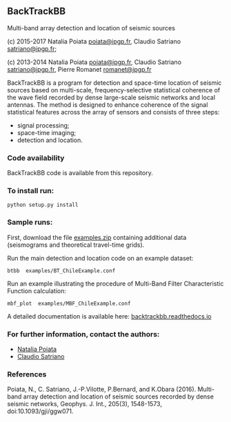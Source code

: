 ## BackTrackBB
Multi-band array detection and location of seismic sources

(c) 2015-2017  Natalia Poiata <poiata@ipgp.fr>, Claudio Satriano <satriano@ipgp.fr>;

(c) 2013-2014  Natalia Poiata <poiata@ipgp.fr>, Claudio Satriano <satriano@ipgp.fr>, Pierre Romanet <romanet@ipgp.fr>  

BackTrackBB is a program for detection and space-time location of seismic sources
based on multi-scale, frequency-selective statistical coherence of the wave field
recorded by dense large-scale seismic networks and local antennas.
The method is designed to enhance coherence of the signal statistical features
across the array of sensors and consists of three steps:
  * signal processing;
  * space-time imaging;
  * detection and location.



### Code availability
BackTrackBB code is available from this repository. 



### To install run:

    python setup.py install


### Sample runs:
First, download the file [examples.zip]( https://www.dropbox.com/s/emlz4lbd6dpu9a9/examples.zip?dl=0) containing additional data (seismograms and theoretical travel-time grids).


Run the main detection and location code on an example dataset:

    btbb  examples/BT_ChileExample.conf

Run an example illustrating the procedure of Multi-Band Filter Characteristic Function calculation:

    mbf_plot  examples/MBF_ChileExample.conf


A detailed documentation is available here: [backtrackbb.readthedocs.io](http://backtrackbb.readthedocs.io/en/latest/)


### For further information, contact the authors:
  * [Natalia Poiata](mailto:poiata@ipgp.fr)
  * [Claudio Satriano](mailto:satriano@ipgp.fr)


### References
Poiata, N., C. Satriano, J.-P.Vilotte, P.Bernard, and K.Obara (2016). Multi-band array detection and location of seismic sources recorded by dense seismic networks, Geophys. J. Int., 205(3), 1548-1573, doi:10.1093/gji/ggw071.
